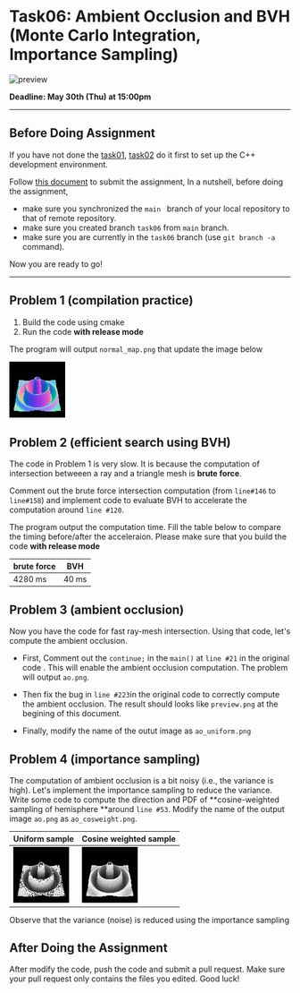 # Task06: Ambient Occlusion and BVH (Monte Carlo Integration, Importance Sampling)

![preview](preview.png)

**Deadline: May 30th (Thu) at 15:00pm**

----

## Before Doing Assignment

If you have not done the [task01](../task01), [task02](../task02) do it first to set up the C++ development environment.

Follow [this document](../doc/submit.md) to submit the assignment, In a nutshell, before doing the assignment,  
- make sure you synchronized the `main ` branch of your local repository  to that of remote repository.
- make sure you created branch `task06` from `main` branch.
- make sure you are currently in the `task06` branch (use `git branch -a` command).

Now you are ready to go!

---

## Problem 1 (compilation practice)

1. Build the code using cmake
2. Run the code **with release mode**

The program will output `normal_map.png` that update the image below

![problem1](normal_map.png)

## Problem 2 (efficient search using BVH)

The code in Problem 1 is very slow. It is because the computation of intersection betweeen a ray and a triangle mesh is **brute force**. 

Comment out the brute force intersection computation (from `line#146` to `line#158`) and implement code to evaluate BVH to accelerate the computation around `line #120`.

The program output the computation time. Fill the table below to compare the timing before/after the acceleraion. Please make sure that you build the code **with release mode**



| brute force | BVH   |
|-------------|-------|
| 4280 ms     | 40 ms |




## Problem 3 (ambient occlusion)

Now you have the code for fast ray-mesh intersection. Using that code, let's compute the ambient occlusion.

- First, Comment out the `continue;`  in the `main()` at `line #21` in the original code . This will enable the ambient occlusion computation. The problem will output `ao.png`.

- Then fix the bug in `line #223`in the original code  to correctly compute the ambient occlusion. The result should looks like `preview.png` at the begining of this document.

- Finally, modify the name of the outut image as `ao_uniform.png`



## Problem 4 (importance sampling)

The computation of ambient occlusion is a bit noisy (i.e., the variance is high). Let's implement the importance sampling to reduce the variance. Write some code to compute the direction and PDF of **cosine-weighted sampling of hemisphere **around `line #53`.  Modify the name of the output image `ao.png`  as `ao_cosweight.png`.

| Uniform sample              | Cosine weighted sample        |
| --------------------------- | ----------------------------- |
| ![problem2](ao_uniform.png) | ![problem3](ao_cosweight.png) |



Observe that the variance (noise) is reduced using the importance sampling




## After Doing the Assignment

After modify the code, push the code and submit a pull request. Make sure your pull request only contains the files you edited. Good luck!
